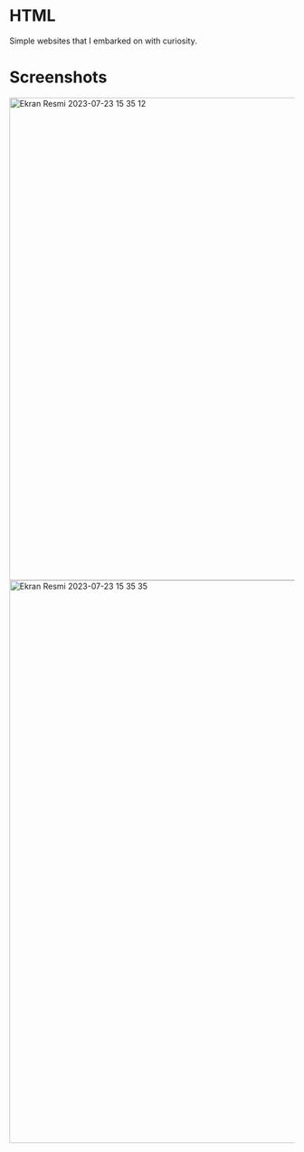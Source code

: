 # HTML

Simple websites that I embarked on with curiosity.

# Screenshots
<img width="854" alt="Ekran Resmi 2023-07-23 15 35 12" src="https://github.com/nsenasabirli/HTML/assets/72200463/adc00d66-ba3e-4435-b419-0abc2bba1f0f">
<img width="996" alt="Ekran Resmi 2023-07-23 15 35 35" src="https://github.com/nsenasabirli/HTML/assets/72200463/db248666-68e2-45b2-9921-f436c143977e">
